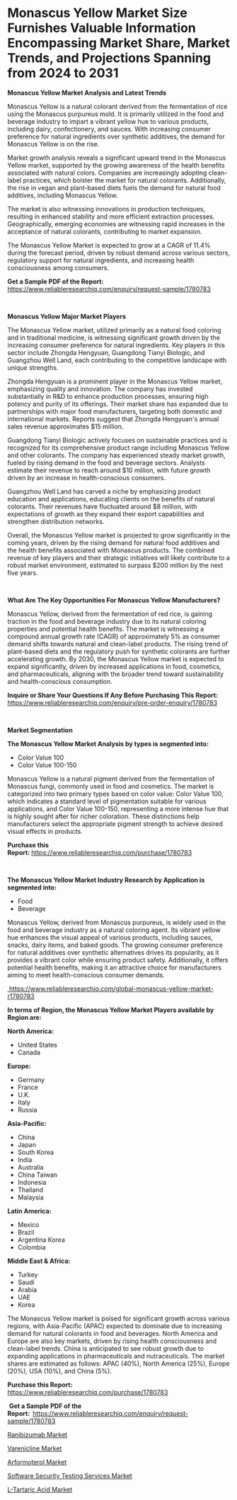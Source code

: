 <p><h1>Monascus Yellow Market Size Furnishes Valuable Information Encompassing Market Share, Market Trends, and Projections Spanning from 2024 to 2031</h1></p><p><strong>Monascus Yellow Market Analysis and Latest Trends</strong></p>
<p><p>Monascus Yellow is a natural colorant derived from the fermentation of rice using the Monascus purpureus mold. It is primarily utilized in the food and beverage industry to impart a vibrant yellow hue to various products, including dairy, confectionery, and sauces. With increasing consumer preference for natural ingredients over synthetic additives, the demand for Monascus Yellow is on the rise.</p><p>Market growth analysis reveals a significant upward trend in the Monascus Yellow market, supported by the growing awareness of the health benefits associated with natural colors. Companies are increasingly adopting clean-label practices, which bolster the market for natural colorants. Additionally, the rise in vegan and plant-based diets fuels the demand for natural food additives, including Monascus Yellow.</p><p>The market is also witnessing innovations in production techniques, resulting in enhanced stability and more efficient extraction processes. Geographically, emerging economies are witnessing rapid increases in the acceptance of natural colorants, contributing to market expansion. </p><p>The Monascus Yellow Market is expected to grow at a CAGR of 11.4% during the forecast period, driven by robust demand across various sectors, regulatory support for natural ingredients, and increasing health consciousness among consumers.</p></p>
<p><strong>Get a Sample PDF of the Report:&nbsp;</strong> <a href="https://www.reliableresearchiq.com/enquiry/request-sample/1780783?utm_campaign=1159&utm_medium=2&utm_source=Github&utm_content=ia&utm_term=20122024&utm_id=monascus-yellow">https://www.reliableresearchiq.com/enquiry/request-sample/1780783</a></p>
<p>&nbsp;</p>
<p><strong>Monascus Yellow Major Market Players</strong></p>
<p><p>The Monascus Yellow market, utilized primarily as a natural food coloring and in traditional medicine, is witnessing significant growth driven by the increasing consumer preference for natural ingredients. Key players in this sector include Zhongda Hengyuan, Guangdong Tianyi Biologic, and Guangzhou Well Land, each contributing to the competitive landscape with unique strengths.</p><p>Zhongda Hengyuan is a prominent player in the Monascus Yellow market, emphasizing quality and innovation. The company has invested substantially in R&D to enhance production processes, ensuring high potency and purity of its offerings. Their market share has expanded due to partnerships with major food manufacturers, targeting both domestic and international markets. Reports suggest that Zhongda Hengyuan's annual sales revenue approximates $15 million.</p><p>Guangdong Tianyi Biologic actively focuses on sustainable practices and is recognized for its comprehensive product range including Monascus Yellow and other colorants. The company has experienced steady market growth, fueled by rising demand in the food and beverage sectors. Analysts estimate their revenue to reach around $10 million, with future growth driven by an increase in health-conscious consumers.</p><p>Guangzhou Well Land has carved a niche by emphasizing product education and applications, educating clients on the benefits of natural colorants. Their revenues have fluctuated around $8 million, with expectations of growth as they expand their export capabilities and strengthen distribution networks.</p><p>Overall, the Monascus Yellow market is projected to grow significantly in the coming years, driven by the rising demand for natural food additives and the health benefits associated with Monascus products. The combined revenue of key players and their strategic initiatives will likely contribute to a robust market environment, estimated to surpass $200 million by the next five years.</p></p>
<p>&nbsp;</p>
<p><strong>What Are The Key Opportunities For Monascus Yellow Manufacturers?</strong></p>
<p><p>Monascus Yellow, derived from the fermentation of red rice, is gaining traction in the food and beverage industry due to its natural coloring properties and potential health benefits. The market is witnessing a compound annual growth rate (CAGR) of approximately 5% as consumer demand shifts towards natural and clean-label products. The rising trend of plant-based diets and the regulatory push for synthetic colorants are further accelerating growth. By 2030, the Monascus Yellow market is expected to expand significantly, driven by increased applications in food, cosmetics, and pharmaceuticals, aligning with the broader trend toward sustainability and health-conscious consumption.</p></p>
<p><strong>Inquire or Share Your Questions If Any Before Purchasing This Report:</strong> <a href="https://www.reliableresearchiq.com/enquiry/pre-order-enquiry/1780783?utm_campaign=1159&utm_medium=2&utm_source=Github&utm_content=ia&utm_term=20122024&utm_id=monascus-yellow">https://www.reliableresearchiq.com/enquiry/pre-order-enquiry/1780783</a></p>
<p>&nbsp;</p>
<p><strong>Market Segmentation</strong></p>
<p><strong>The Monascus Yellow Market Analysis by types is segmented into:</strong></p>
<p><ul><li>Color Value 100</li><li>Color Value 100-150</li></ul></p>
<p><p>Monascus Yellow is a natural pigment derived from the fermentation of Monascus fungi, commonly used in food and cosmetics. The market is categorized into two primary types based on color value: Color Value 100, which indicates a standard level of pigmentation suitable for various applications, and Color Value 100-150, representing a more intense hue that is highly sought after for richer coloration. These distinctions help manufacturers select the appropriate pigment strength to achieve desired visual effects in products.</p></p>
<p><strong>Purchase this Report:&nbsp;</strong><a href="https://www.reliableresearchiq.com/purchase/1780783?utm_campaign=1159&utm_medium=2&utm_source=Github&utm_content=ia&utm_term=20122024&utm_id=monascus-yellow">https://www.reliableresearchiq.com/purchase/1780783</a></p>
<p>&nbsp;</p>
<p><strong>The Monascus Yellow Market Industry Research by Application is segmented into:</strong></p>
<p><ul><li>Food</li><li>Beverage</li></ul></p>
<p><p>Monascus Yellow, derived from Monascus purpureus, is widely used in the food and beverage industry as a natural coloring agent. Its vibrant yellow hue enhances the visual appeal of various products, including sauces, snacks, dairy items, and baked goods. The growing consumer preference for natural additives over synthetic alternatives drives its popularity, as it provides a vibrant color while ensuring product safety. Additionally, it offers potential health benefits, making it an attractive choice for manufacturers aiming to meet health-conscious consumer demands.</p></p>
<p><a href="https://www.reliableresearchiq.com/global-monascus-yellow-market-r1780783?utm_campaign=1159&utm_medium=2&utm_source=Github&utm_content=ia&utm_term=20122024&utm_id=monascus-yellow">&nbsp;https://www.reliableresearchiq.com/global-monascus-yellow-market-r1780783</a></p>
<p><strong>In terms of Region, the Monascus Yellow Market Players available by Region are:</strong></p>
<p>
    <p> <strong> North America: </strong>
        <ul>
            <li>United States</li>
            <li>Canada</li>
        </ul>
        </p> 
    <p> <strong> Europe: </strong>
        <ul>
            <li>Germany</li>
            <li>France</li>
            <li>U.K.</li>
            <li>Italy</li>
            <li>Russia</li>
        </ul>
        </p> 
    <p> <strong> Asia-Pacific: </strong>
        <ul>
            <li>China</li>
            <li>Japan</li>
            <li>South Korea</li>
            <li>India</li>
            <li>Australia</li>
            <li>China Taiwan</li>
            <li>Indonesia</li>
            <li>Thailand</li>
            <li>Malaysia</li>
        </ul>
        </p> 
    <p> <strong> Latin America: </strong>
        <ul>
            <li>Mexico</li>
            <li>Brazil</li>
            <li>Argentina Korea</li>
            <li>Colombia</li>
        </ul>
        </p> 
    <p> <strong> Middle East & Africa: </strong>
        <ul>
            <li>Turkey</li>
            <li>Saudi</li>
            <li>Arabia</li>
            <li>UAE</li>
            <li>Korea</li>
        </ul>
    </p>
    </p>
<p><p>The Monascus Yellow market is poised for significant growth across various regions, with Asia-Pacific (APAC) expected to dominate due to increasing demand for natural colorants in food and beverages. North America and Europe are also key markets, driven by rising health consciousness and clean-label trends. China is anticipated to see robust growth due to expanding applications in pharmaceuticals and nutraceuticals. The market shares are estimated as follows: APAC (40%), North America (25%), Europe (20%), USA (10%), and China (5%).</p></p>
<p><strong>Purchase this Report: </strong><a href="https://www.reliableresearchiq.com/purchase/1780783?utm_campaign=1159&utm_medium=2&utm_source=Github&utm_content=ia&utm_term=20122024&utm_id=monascus-yellow">https://www.reliableresearchiq.com/purchase/1780783</a></p>
<p>&nbsp;<strong>Get a Sample PDF of the Report:&nbsp;&nbsp;</strong><a href="https://www.reliableresearchiq.com/enquiry/request-sample/1780783?utm_campaign=1159&utm_medium=2&utm_source=Github&utm_content=ia&utm_term=20122024&utm_id=monascus-yellow">https://www.reliableresearchiq.com/enquiry/request-sample/1780783</a></p>
<p><strong></strong></p>
<p><p><a href="https://www.linkedin.com/pulse/global-ranibizumab-market-trends-innovations-forward-looking-fcrze?utm_campaign=1159&utm_medium=2&utm_source=Github&utm_content=ia&utm_term=20122024&utm_id=monascus-yellow">Ranibizumab Market</a></p><p><a href="https://www.linkedin.com/pulse/varenicline-market-predictions-taking-consideration-size-zoxse?utm_campaign=1159&utm_medium=2&utm_source=Github&utm_content=ia&utm_term=20122024&utm_id=monascus-yellow">Varenicline Market</a></p><p><a href="https://www.linkedin.com/pulse/arformoterol-market-report-industry-drivers-challenges-expected-8cpxe?utm_campaign=1159&utm_medium=2&utm_source=Github&utm_content=ia&utm_term=20122024&utm_id=monascus-yellow">Arformoterol Market</a></p><p><a href="https://www.linkedin.com/pulse/forecasts-software-security-testing-services-market-anticipated-miyge?utm_campaign=1159&utm_medium=2&utm_source=Github&utm_content=ia&utm_term=20122024&utm_id=monascus-yellow">Software Security Testing Services Market</a></p><p><a href="https://github.com/yankimber90yankim/Market-Research-Report-List-1/blob/main/l-tartaric-acid-market.md?utm_campaign=1159&utm_medium=2&utm_source=Github&utm_content=ia&utm_term=20122024&utm_id=monascus-yellow">L-Tartaric Acid Market</a></p></p>